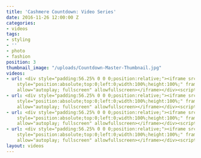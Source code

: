 ```yaml
---
title: 'Cashmere Countdown: Video Series'
date: 2016-11-26 12:00:00 Z
categories:
- videos
tags:
- styling
- ''
- photo
- fashion
position: 3
thumbnail_image: "/uploads/Countdown-Master-Thumbnail.jpg"
videos:
- url: <div style="padding:56.25% 0 0 0;position:relative;"><iframe src="https://player.vimeo.com/video/77356951?autoplay=1&title=0&byline=0&portrait=0"
    style="position:absolute;top:0;left:0;width:100%;height:100%;" frameborder="0"
    allow="autoplay; fullscreen" allowfullscreen></iframe></div><script src="https://player.vimeo.com/api/player.js"></script>
- url: <div style="padding:56.25% 0 0 0;position:relative;"><iframe src="https://player.vimeo.com/video/77359006?title=0&byline=0&portrait=0"
    style="position:absolute;top:0;left:0;width:100%;height:100%;" frameborder="0"
    allow="autoplay; fullscreen" allowfullscreen></iframe></div><script src="https://player.vimeo.com/api/player.js"></script>
- url: <div style="padding:56.25% 0 0 0;position:relative;"><iframe src="https://player.vimeo.com/video/77546403?title=0&byline=0&portrait=0"
    style="position:absolute;top:0;left:0;width:100%;height:100%;" frameborder="0"
    allow="autoplay; fullscreen" allowfullscreen></iframe></div><script src="https://player.vimeo.com/api/player.js"></script>
- url: <div style="padding:56.25% 0 0 0;position:relative;"><iframe src="https://player.vimeo.com/video/77546572?title=0&byline=0&portrait=0"
    style="position:absolute;top:0;left:0;width:100%;height:100%;" frameborder="0"
    allow="autoplay; fullscreen" allowfullscreen></iframe></div><script src="https://player.vimeo.com/api/player.js"></script>
layout: videos
---
```



